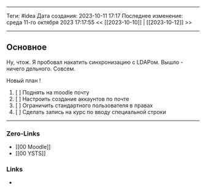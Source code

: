 ___
Теги: #idea 
Дата создания: 2023-10-11 17:17 
Последнее изменение: среда 11-го октября 2023 17:17:55
<< [[2023-10-10]] | [[2023-10-12]] >> 
___
## Основное

Ну, чтож. Я пробовал накатить синхронизацию с LDAPом. Вышло - ничего дельного. Совсем.

Новый план ! 
1. [ ] Поднять на moodle почту
2. [ ] Настроить создание аккаунтов по почте
3. [ ] Ограничить стандартного пользователя в правах
4. [ ] Сделать запись на курс по вводу специальной строки
___
### Zero-Links
- [[00 Moodle]]
- [[00 YSTS]]

### Links
- 

